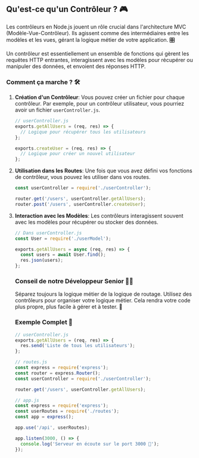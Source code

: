 ## Qu'est-ce qu'un Contrôleur ? 🎮

Les contrôleurs en Node.js jouent un rôle crucial dans l'architecture MVC (Modèle-Vue-Contrôleur). Ils agissent comme des intermédiaires entre les modèles et les vues, gérant la logique métier de votre application. 🎛️

Un contrôleur est essentiellement un ensemble de fonctions qui gèrent les requêtes HTTP entrantes, interagissent avec les modèles pour récupérer ou manipuler des données, et envoient des réponses HTTP.

### Comment ça marche ? 🛠️

1. **Création d'un Contrôleur**: Vous pouvez créer un fichier pour chaque contrôleur. Par exemple, pour un contrôleur utilisateur, vous pourriez avoir un fichier `userController.js`.
    
    ```jsx
    // userController.js
    exports.getAllUsers = (req, res) => {
      // Logique pour récupérer tous les utilisateurs
    };
    
    exports.createUser = (req, res) => {
      // Logique pour créer un nouvel utilisateur
    };
    
    ```
    
2. **Utilisation dans les Routes**: Une fois que vous avez défini vos fonctions de contrôleur, vous pouvez les utiliser dans vos routes.
    
    ```jsx
    const userController = require('./userController');
    
    router.get('/users', userController.getAllUsers);
    router.post('/users', userController.createUser);
    
    ```
    
3. **Interaction avec les Modèles**: Les contrôleurs interagissent souvent avec les modèles pour récupérer ou stocker des données.
    
    ```jsx
    // Dans userController.js
    const User = require('./userModel');
    
    exports.getAllUsers = async (req, res) => {
      const users = await User.find();
      res.json(users);
    };
    
    ```
    
    ### Conseil de notre Développeur Senior 👨‍💻
    
    Séparez toujours la logique métier de la logique de routage. Utilisez des contrôleurs pour organiser votre logique métier. Cela rendra votre code plus propre, plus facile à gérer et à tester. 🧪
    
    ### Exemple Complet 📝
    
    ```jsx
    // userController.js
    exports.getAllUsers = (req, res) => {
      res.send('Liste de tous les utilisateurs');
    };
    
    // routes.js
    const express = require('express');
    const router = express.Router();
    const userController = require('./userController');
    
    router.get('/users', userController.getAllUsers);
    
    // app.js
    const express = require('express');
    const userRoutes = require('./routes');
    const app = express();
    
    app.use('/api', userRoutes);
    
    app.listen(3000, () => {
      console.log('Serveur en écoute sur le port 3000 🚀');
    });
    
    ```